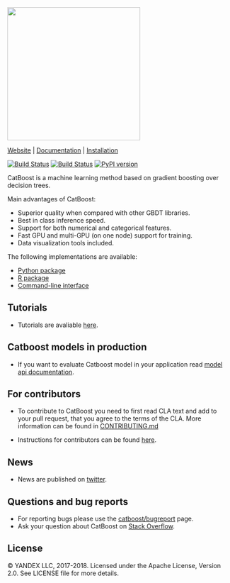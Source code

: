 <img src=http://storage.mds.yandex.net/get-devtools-opensource/250854/catboost-logo.png width=300/>

[Website](https://catboost.yandex) |
[Documentation](https://tech.yandex.com/catboost/doc/dg/concepts/about-docpage/) |
[Installation](https://tech.yandex.com/catboost/doc/dg/concepts/cli-installation-docpage/)

[![Build Status](https://travis-ci.org/catboost/catboost.svg?branch=master)](https://travis-ci.org/catboost/catboost)
[![Build Status](https://ci.appveyor.com/api/projects/status/github/catboost/catboost?branch=master&svg=true)](https://ci.appveyor.com/project/sab/catboost)
[![PyPI version](https://badge.fury.io/py/catboost.svg)](https://badge.fury.io/py/catboost)

CatBoost is a machine learning method based on gradient boosting over decision trees.

Main advantages of CatBoost:
  - Superior quality when compared with other GBDT libraries.
  - Best in class inference speed.
  - Support for both numerical and categorical features.
  - Fast GPU and multi-GPU (on one node) support for training.
  - Data visualization tools included.

The following implementations are available:
  - [Python package](https://tech.yandex.com/catboost/doc/dg/concepts/python-installation-docpage/)
  - [R package](https://tech.yandex.com/catboost/doc/dg/concepts/r-installation-docpage/)
  - [Command-line interface](https://tech.yandex.com/catboost/doc/dg/concepts/cli-installation-docpage/)


Tutorials
--------------
* Tutorials are avaliable [here](https://github.com/catboost/catboost/tree/master/catboost/tutorials).

Catboost models in production
--------------
* If you want to evaluate Catboost model in your application read [model api documentation](https://github.com/catboost/catboost/tree/master/catboost/CatboostModelAPI.md).

For contributors
--------------
* To contribute to CatBoost you need to first read CLA text and add to your pull request, that you agree to the terms of the CLA. More information can be found
in [CONTRIBUTING.md](https://github.com/catboost/catboost/blob/master/CONTRIBUTING.md)

* Instructions for contributors can be found [here](https://tech.yandex.com/catboost/doc/dg/concepts/development-and-contributions-docpage/).


News
--------------
* News are published on [twitter](https://twitter.com/catboostml).


Questions and bug reports
--------------
* For reporting bugs please use the [catboost/bugreport](https://github.com/catboost/catboost/issues) page.
* Ask your question about CatBoost on [Stack Overflow](https://stackoverflow.com/questions/tagged/catboost).


License
-------
© YANDEX LLC, 2017-2018. Licensed under the Apache License, Version 2.0. See LICENSE file for more details.
